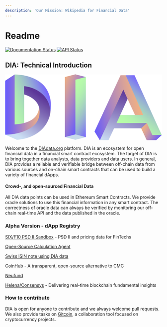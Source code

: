 ```yaml
---
description: 'Our Mission: Wikipedia for Financial Data'
---
```


# Readme

[![Documentation Status](https://readthedocs.org/projects/diadata/badge/?version=latest)](https://diadata.readthedocs.io/en/latest/?badge=latest) [![API Status](https://badgen.net/uptime-robot/status/m784441379-1bdbacd4cd81bf46c13bdb1f?label=API)](https://docs.diadata.org/api/docs/api)

## DIA: Technical Introduction

![](.gitbook/assets/dia_logo_colour_fill.png)

Welcome to the [DIAdata.org](https://diadata.org/) platform. DIA is an ecosystem for open financial data in a financial smart contract ecosystem. The target of DIA is to bring together data analysts, data providers and data users. In general, DIA provides a reliable and verifiable bridge between off-chain data from various sources and on-chain smart contracts that can be used to build a variety of financial dApps.

#### Crowd-, and open-sourced Financial Data

All DIA data points can be used in Ethereum Smart Contracts. We provide oracle solutions to use this financial information in any smart contract. The correctness of oracle data can always be verified by monitoring our off-chain real-time API and the data published in the oracle.

### Alpha Version - dApp Registry

[SIX/F10 PSD II Sandbox](https://f10-sandbox-portal.apps.ndgit.com/#/apis) - PSD II and pricing data for FinTechs 

[Open-Source Calculation Agent](https://blockstate.com/decentral-calculation-agent/)

[Swiss ISIN note using DIA data](https://en.bitcoinwiki.org/wiki/Index_Fund) 

[CoinHub](http://coinhub.diadata.org) - A transparent, open-source alternative to CMC

[Neufund](https://blog.neufund.org/neufund-1-1-is-live-on-mainnet-db35d77b2ef2) 

[Helena/Consensys](https://helena.network) - Delivering real-time blockchain fundamental insights



### How to contribute

DIA is open for anyone to contribute and we always welcome pull requests. We also provide tasks on [Gitcoin](https://gitcoin.co/), a collaboration tool focused on cryptocurrency projects.

